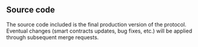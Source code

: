 ## Source code

The source code included is the final production version of the protocol. Eventual changes (smart contracts updates, bug fixes, etc.) will be applied through subsequent merge requests.
